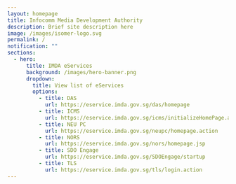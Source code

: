 ```yaml
---
layout: homepage
title: Infocomm Media Development Authority
description: Brief site description here
image: /images/isomer-logo.svg
permalink: /
notification: ""
sections:
  - hero:
      title: IMDA eServices
      background: /images/hero-banner.png
      dropdown:
        title: View list of eServices
        options:
          - title: DAS
            url: https://eservice.imda.gov.sg/das/homepage
          - title: ICMS
            url: https://eservice.imda.gov.sg/icms/initializeHomePage.action
          - title: NEU PC
            url: https://eservice.imda.gov.sg/neupc/homepage.action
          - title: NORS
            url: https://eservice.imda.gov.sg/nors/homepage.jsp
          - title: SDO Engage
            url: https://eservice.imda.gov.sg/SDOEngage/startup
          - title: TLS
            url: https://eservice.imda.gov.sg/tls/login.action
---
```

